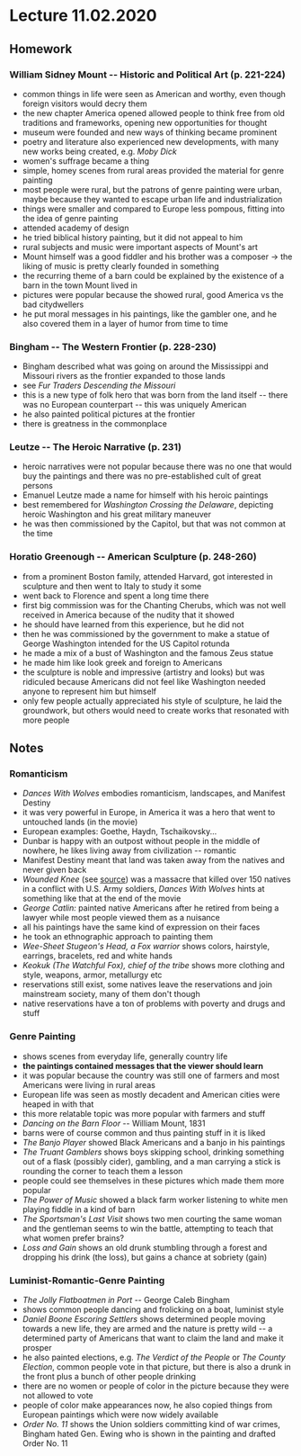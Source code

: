 # Lecture 11.02.2020

## Homework

### William Sidney Mount -- Historic and Political Art (p. 221-224)

- common things in life were seen as American and worthy, even though foreign
visitors would decry them
- the new chapter America opened allowed people to think free from old
traditions and frameworks, opening new opportunities for thought
- museum were founded and new ways of thinking became prominent
- poetry and literature also experienced new developments, with many new works
being created, e.g. _Moby Dick_
- women's suffrage became a thing
- simple, homey scenes from rural areas provided the material for genre 
painting
- most people were rural, but the patrons of genre painting were urban, maybe
because they wanted to escape urban life and industrialization
- things were smaller and compared to Europe less pompous, fitting into the
idea of genre painting
- attended academy of design
- he tried biblical history painting, but it did not appeal to him
- rural subjects and music were important aspects of Mount's art
- Mount himself was a good fiddler and his brother was a composer $\rightarrow$
the liking of music is pretty clearly founded in something
- the recurring theme of a barn could be explained by the existence of a barn
in the town Mount lived in
- pictures were popular because the showed rural, good America vs the bad
citydwellers
- he put moral messages in his paintings, like the gambler one, and he also
covered them in a layer of humor from time to time

### Bingham -- The Western Frontier (p. 228-230)

- Bingham described what was going on around the Mississippi and Missouri
rivers as the frontier expanded to those lands
- see _Fur Traders Descending the Missouri_
- this is a new type of folk hero that was born from the land itself -- there
was no European counterpart -- this was uniquely American
- he also painted political pictures at the frontier
- there is greatness in the commonplace

### Leutze -- The Heroic Narrative (p. 231)

- heroic narratives were not popular because there was no one that would buy
the paintings and there was no pre-established cult of great persons
- Emanuel Leutze made a name for himself with his heroic paintings
- best remembered for _Washington Crossing the Delaware_, depicting heroic
Washington and his great military maneuver
- he was then commissioned by the Capitol, but that was not common at the time

### Horatio Greenough -- American Sculpture (p. 248-260)

- from a prominent Boston family, attended Harvard, got interested in sculpture
and then went to Italy to study it some
- went back to Florence and spent a long time there
- first big commission was for the Chanting Cherubs, which was not well
received in America because of the nudity that it showed
- he should have learned from this experience, but he did not
- then he was commissioned by the government to make a statue of George
Washington intended for the US Capitol rotunda
- he made a mix of a bust of Washington and the famous Zeus statue
- he made him like look greek and foreign to Americans
- the sculpture is noble and impressive (artistry and looks) but was ridiculed
because Americans did not feel like Washington needed anyone to represent him
but himself
- only few people actually appreciated his style of sculpture, he laid the
groundwork, but others would need to create works that resonated with more
people

## Notes

### Romanticism

- _Dances With Wolves_ embodies romanticism, landscapes, and Manifest Destiny
- it was very powerful in Europe, in America it was a hero that went to
untouched lands (in the movie)
- European examples: Goethe, Haydn, Tschaikovsky...
- Dunbar is happy with an outpost without people in the middle of nowhere, he
likes living away from civilization -- romantic
- Manifest Destiny meant that land was taken away from the natives and never
given back
- _Wounded Knee_ (see [source][history-wounded-knee]) was a massacre that
killed over 150 natives in a conflict with U.S. Army soldiers, _Dances With
Wolves_ hints at something like that at the end of the movie
- _George Catlin:_ painted native Americans after he retired from being
a lawyer while most people viewed them as a nuisance
- all his paintings have the same kind of expression on their faces
- he took an ethnographic approach to painting them
- _Wee-Sheet Stugeon's Head, a Fox warrior_ shows colors, hairstyle, earrings,
bracelets, red and white hands
- _Keokuk (The Watchful Fox), chief of the tribe_ shows more clothing and
style, weapons, armor, metallurgy etc
- reservations still exist, some natives leave the reservations and join
mainstream society, many of them don't though
- native reservations have a ton of problems with poverty and drugs and stuff

### Genre Painting

- shows scenes from everyday life, generally country life
- __the paintings contained messages that the viewer should learn__
- it was popular because the country was still one of farmers and most
Americans were living in rural areas
- European life was seen as mostly decadent and American cities were heaped in
with that
- this more relatable topic was more popular with farmers and stuff
- _Dancing on the Barn Floor_ -- William Mount, 1831
- barns were of course common and thus painting stuff in it is liked
- _The Banjo Player_ showed Black Americans and a banjo in his paintings
- _The Truant Gamblers_ shows boys skipping school, drinking something out of
a flask (possibly cider), gambling, and a man carrying a stick is rounding the
corner to teach them a lesson
- people could see themselves in these pictures which made them more popular
- _The Power of Music_ showed a black farm worker listening to white men
playing fiddle in a kind of barn
- _The Sportsman's Last Visit_ shows two men courting the same woman and the
gentleman seems to win the battle, attempting to teach that what women prefer
brains?
- _Loss and Gain_ shows an old drunk stumbling through a forest and dropping
his drink (the loss), but gains a chance at sobriety (gain)

### Luminist-Romantic-Genre Painting

- _The Jolly Flatboatmen in Port_ -- George Caleb Bingham
- shows common people dancing and frolicking on a boat, luminist style
- _Daniel Boone Escoring Settlers_ shows determined people moving towards a new
life, they are armed and the nature is pretty wild -- a determined party of
Americans that want to claim the land and make it prosper
- he also painted elections, e.g. _The Verdict of the People_ or _The County
Election_, common people vote in that picture, but there is also a drunk in 
the front plus a bunch of other people drinking
- there are no women or people of color in the picture because they were not 
allowed to vote
- people of color make appearances now, he also copied things from European
paintings which were now widely available
- _Order No. 11_ shows the Union soldiers committing kind of war crimes,
Bingham hated Gen. Ewing who is shown in the painting and drafted Order No. 11








[history-wounded-knee]: https://www.history.com/topics/native-american-history/wounded-knee
